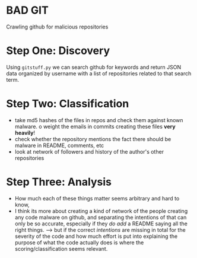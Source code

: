 # BAD GIT
Crawling github for malicious repositories


# Step One: Discovery
Using `gitstuff.py` we can search github for keywords and return JSON data organized by username with a list of repositories related to that search term. 

# Step Two: Classification
  - take md5 hashes of the files in repos and check them against known malware.
  	o weight the emails in  commits creating these files **very heavily**!
  - check whether the repository mentions the fact there should be malware in README, comments, etc
  - look at network of followers and history of the author's other repositories

# Step Three: Analysis
  - How much each of these things matter seems arbitrary and hard to know, 
  - I think its more about creating a kind of network of the people creating any code malware on github,
    and separating the intentions of that can only be so accurate, especially if they *do add* a README saying
    all the right things. 
      --> but if the correct *intentions* are missing in total for the severity of the code and how much
      effort is put into explaining the purpose of what the code actually does is where the scoring/classification seems relevant. 


      